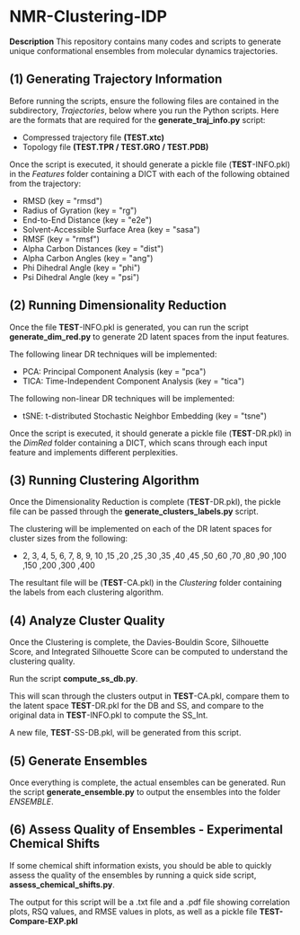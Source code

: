 # NMR-Clustering-IDP
**Description** This repository contains many codes and scripts to generate unique conformational ensembles from molecular dynamics trajectories.

## (1) Generating Trajectory Information

Before running the scripts, ensure the following files are contained in the subdirectory, _Trajectories_, below where you run the Python scripts. Here are the formats that are required for the **generate_traj_info.py** script:

- Compressed trajectory file **(TEST.xtc)**
- Topology file **(TEST.TPR / TEST.GRO / TEST.PDB)**

Once the script is executed, it should generate a pickle file (**TEST**-INFO.pkl) in the _Features_ folder containing a DICT with each of the following obtained from the trajectory:

- RMSD (key = "rmsd")
- Radius of Gyration (key = "rg")
- End-to-End Distance (key = "e2e")
- Solvent-Accessible Surface Area (key = "sasa")
- RMSF (key = "rmsf")
- Alpha Carbon Distances (key = "dist")
- Alpha Carbon Angles (key = "ang")
- Phi Dihedral Angle (key = "phi")
- Psi Dihedral Angle (key = "psi")

## (2) Running Dimensionality Reduction

Once the file **TEST**-INFO.pkl is generated, you can run the script **generate_dim_red.py** to generate 2D latent spaces from the input features.

The following linear DR techniques will be implemented:
- PCA: Principal Component Analysis (key = "pca")
- TICA: Time-Independent Component Analysis (key = "tica")

The following non-linear DR techniques will be implemented:
- tSNE: t-distributed Stochastic Neighbor Embedding (key = "tsne")

Once the script is executed, it should generate a pickle file (**TEST**-DR.pkl) in the _DimRed_ folder containing a DICT, which scans through each input feature and implements different perplexities.

## (3) Running Clustering Algorithm

Once the Dimensionality Reduction is complete (**TEST**-DR.pkl), the pickle file can be passed through the **generate_clusters_labels.py** script.

The clustering will be implemented on each of the DR latent spaces for cluster sizes from the following:
- 2, 3, 4, 5, 6, 7, 8, 9, 10 ,15 ,20 ,25 ,30 ,35 ,40 ,45 ,50 ,60 ,70 ,80 ,90 ,100 ,150 ,200 ,300 ,400

The resultant file will be (**TEST**-CA.pkl) in the _Clustering_ folder containing the labels from each clustering algorithm.

## (4) Analyze Cluster Quality

Once the Clustering is complete, the Davies-Bouldin Score, Silhouette Score, and Integrated Silhouette Score can be computed to understand the clustering quality.

Run the script **compute_ss_db.py**.

This will scan through the clusters output in **TEST**-CA.pkl, compare them to the latent space **TEST**-DR.pkl for the DB and SS, and compare to the original data in **TEST**-INFO.pkl to compute the SS_Int.

A new file, **TEST**-SS-DB.pkl, will be generated from this script.

## (5) Generate Ensembles

Once everything is complete, the actual ensembles can be generated. Run the script **generate_ensemble.py** to output the ensembles into the folder _ENSEMBLE_.

## (6) Assess Quality of Ensembles - Experimental Chemical Shifts

If some chemical shift information exists, you should be able to quickly assess the quality of the ensembles by running a quick side script, **assess_chemical_shifts.py**.

The output for this script will be a .txt file and a .pdf file showing correlation plots, RSQ values, and RMSE values in plots, as well as a pickle file **TEST-Compare-EXP.pkl**

